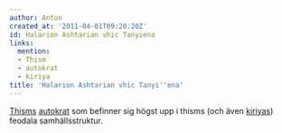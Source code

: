 ```yaml
---
author: Anton
created_at: '2011-04-01T09:20:20Z'
id: Halarion Ashtarian vhic Tanyiena
links:
  mention:
  - Thism
  - autokrat
  - kiriya
title: 'Halarion Ashtarian vhic Tanyi''ena'
---
```


[Thisms][] [autokrat] som befinner sig högst upp i thisms (och även [kiriyas]) feodala
samhällsstruktur.

  [Thisms]: Thism
  [autokrat]: autokrat
  [kiriyas]: kiriya
